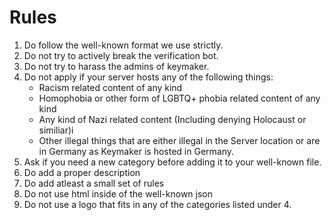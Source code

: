 # Rules

1. Do follow the well-known format we use strictly.
2. Do not try to actively break the verification bot.
3. Do not try to harass the admins of keymaker.
4. Do not apply if your server hosts any of the following things:
    * Racism related content of any kind
    * Homophobia or other form of LGBTQ+ phobia related content of any kind
    * Any kind of Nazi related content (Including denying Holocaust or similiar)i
    * Other illegal things that are either illegal in the Server location or are in Germany as Keymaker is hosted in Germany.
5. Ask if you need a new category before adding it to your well-known file.
6. Do add a proper description
7. Do add atleast a small set of rules
8. Do not use html inside of the well-known json
9. Do not use a logo that fits in any of the categories listed under 4.
